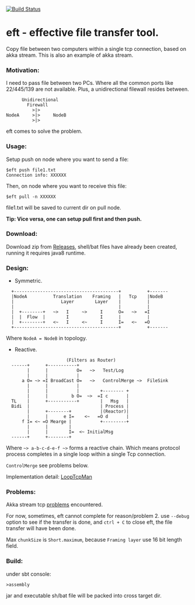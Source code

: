 [![Build Status](https://travis-ci.org/cuzfrog/eft.svg?branch=master)](https://travis-ci.org/cuzfrog/eft)
# eft - effective file transfer tool.

Copy file between two computers within a single tcp connection, based on akka stream. This is also an example of akka stream.

### Motivation:

I need to pass file between two PCs. Where all the common ports like 22/445/139 are not available. Plus, a unidirectional filewall resides between.
```text
      Unidirectional
        Firewall
          >|>
NodeA     >|>     NodeB
          >|>
```
eft comes to solve the problem.

### Usage:
Setup push on node where you want to send a file:

    $eft push file1.txt
    Connection info: XXXXXX
        
Then, on node where you want to receive this file:

    $eft pull -n XXXXXX
    
file1.txt will be saved to current dir on pull node.

**Tip: Vice versa, one can setup pull first and then push.**

### Download:
Download zip from [Releases](https://github.com/cuzfrog/eft/releases),
 shell/bat files have already been created, running it requires java8 runtime.

### Design:

* Symmetric.
```text
  +----------------------------------------+          +-------
  |NodeA          Translation    Framing   |   Tcp    |NodeB
  |                  Layer        Layer    |          |
  |                                        |          |
  |  +--------+   ~>   I     ~>     I      O=   ~>   =I
  |  |  Flow  |        I            I      |          |
  |  +--------+   <~   I     <~     I      I=   <~   =O
  +----------------------------------------+          +-------
```
 Where `NodeA = NodeB` in topology.

* Reactive.
```text
                       (Filters as Router)
  ------+      +-----------+
        |      |           O=   ~>   Test/Log  
        |      |           |  
      a O= ~> =I BroadCast O=   ~>   ControlMerge ~>  FileSink
        |      |           |         
        |      |           |        +-------- +
        |      |         b O=  ~>  =I c       |
  TL    |      +-----------+        |   Msg   |     
  Bidi  |                           | Process |
        |      +--------+           |(Reactor)|
        |      |      e I=    <~   =O d       |
      f I= <~ =O Mearge |           +---------+
        |      |        |        
        |      |        I=  <~ InitialMsg
  ------+      +--------+
```
Where `~> a-b-c-d-e-f ~>` forms a reactive chain.
Which means protocol process completes in a single loop within a single Tcp connection.

`ControlMerge` see problems below.

Implementation detail: [LoopTcpMan](https://github.com/cuzfrog/eft/blob/master/src/main/scala/com/github/cuzfrog/eft/LoopTcpMan.scala)
 
### Problems:
Akka stream tcp [problems](TCP_PROBLEM.MD) encountered.

For now, sometimes, eft cannot complete for reason/problem 2.
use `--debug` option to see if the transfer is done, and `ctrl + C` to close eft, the file transfer will have been done.

Max `chunkSize` is `Short.maximum`, because `Framing layer` use 16 bit length field.

### Build:
under sbt console:

    >assembly
    
jar and executable sh/bat file will be packed into
 cross target dir.
